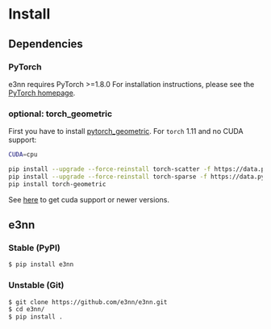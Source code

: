 # Install

## Dependencies

### PyTorch

e3nn requires PyTorch >=1.8.0 For installation instructions, please see the [PyTorch homepage](https://pytorch.org/).

### optional: torch_geometric

First you have to install [pytorch_geometric](https://github.com/rusty1s/pytorch_geometric). For `torch` 1.11 and no CUDA support:

```bash
CUDA=cpu

pip install --upgrade --force-reinstall torch-scatter -f https://data.pyg.org/whl/torch-1.11.0+${CUDA}.html
pip install --upgrade --force-reinstall torch-sparse -f https://data.pyg.org/whl/torch-1.11.0+${CUDA}.html
pip install torch-geometric
```

See [here](https://github.com/rusty1s/pytorch_geometric#installation) to get cuda support or newer versions.

## e3nn

### Stable (PyPI)

```bash
$ pip install e3nn
```

### Unstable (Git)

```bash
$ git clone https://github.com/e3nn/e3nn.git
$ cd e3nn/
$ pip install .
```
